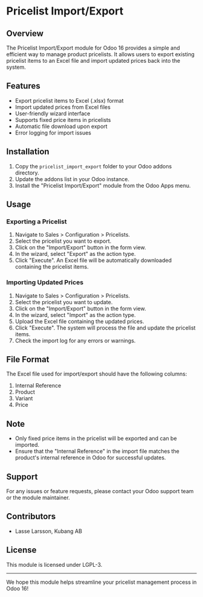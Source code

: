 # Pricelist Import/Export

## Overview
The Pricelist Import/Export module for Odoo 16 provides a simple and efficient way to manage product pricelists. It allows users to export existing pricelist items to an Excel file and import updated prices back into the system.

## Features
- Export pricelist items to Excel (.xlsx) format
- Import updated prices from Excel files
- User-friendly wizard interface
- Supports fixed price items in pricelists
- Automatic file download upon export
- Error logging for import issues

## Installation
1. Copy the `pricelist_import_export` folder to your Odoo addons directory.
2. Update the addons list in your Odoo instance.
3. Install the "Pricelist Import/Export" module from the Odoo Apps menu.

## Usage

### Exporting a Pricelist
1. Navigate to Sales > Configuration > Pricelists.
2. Select the pricelist you want to export.
3. Click on the "Import/Export" button in the form view.
4. In the wizard, select "Export" as the action type.
5. Click "Execute". An Excel file will be automatically downloaded containing the pricelist items.

### Importing Updated Prices
1. Navigate to Sales > Configuration > Pricelists.
2. Select the pricelist you want to update.
3. Click on the "Import/Export" button in the form view.
4. In the wizard, select "Import" as the action type.
5. Upload the Excel file containing the updated prices.
6. Click "Execute". The system will process the file and update the pricelist items.
7. Check the import log for any errors or warnings.

## File Format
The Excel file used for import/export should have the following columns:
1. Internal Reference
2. Product
3. Variant
4. Price

## Note
- Only fixed price items in the pricelist will be exported and can be imported.
- Ensure that the "Internal Reference" in the import file matches the product's internal reference in Odoo for successful updates.

## Support
For any issues or feature requests, please contact your Odoo support team or the module maintainer.

## Contributors
- Lasse Larsson, Kubang AB

## License
This module is licensed under LGPL-3.

---

We hope this module helps streamline your pricelist management process in Odoo 16!